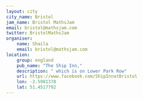 ```yaml
---
layout: city                                           
city_name: Bristol                                                               
jam_name: Bristol MathsJam
email: bristol@mathsjam.com
twitter: BristolMathsJam
organiser:
    name: Shaila
    email: bristol@mathsjam.com
location:
    group: england
    pub_name: "The Ship Inn,"
    description: " which is on Lower Park Row"
    url: https://www.facebook.com/ShipInnatBristol
    lon: -2.5981378
    lat: 51.4517792
---
```


